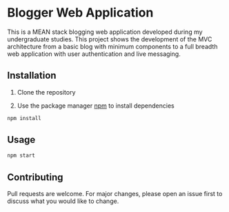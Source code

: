 # Blogger Web Application

This is a MEAN stack blogging web application developed during my undergraduate studies. This project shows the development of the MVC architecture from a basic blog with minimum components to a full breadth web application with user authentication and live messaging.

## Installation

1. Clone the repository

2. Use the package manager [npm](https://www.npmjs.com/get-npm) to install dependencies

```bash
npm install
```


## Usage

```bash
npm start
```

## Contributing
Pull requests are welcome. For major changes, please open an issue first to discuss what you would like to change.
